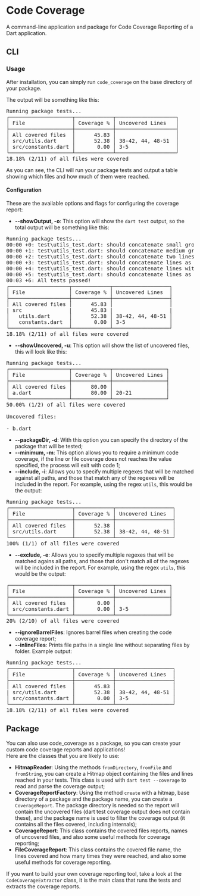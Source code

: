 # Code Coverage

A command-line application and package for Code Coverage Reporting of a Dart application.

## CLI

### Usage

After installation, you can simply run `code_coverage` on the base directory of your package. <br>

The output will be something like this:

<pre>
Running package tests...
┌────────────────────┬────────────┬───────────────────┐
│ File               │ Coverage % │ Uncovered Lines   │
├────────────────────┼────────────┼───────────────────┤
│ All covered files  │      45.83 │                   │
│ src/utils.dart     │      52.38 │ 38-42, 44, 48-51  │
│ src/constants.dart │       0.00 │ 3-5               │
└────────────────────┴────────────┴───────────────────┘
18.18% (2/11) of all files were covered
</pre>

As you can see, the CLI will run your package tests and output a table showing which files and how much of them were reached.

#### Configuration

These are the available options and flags for configuring the coverage report:

- **--showOutput, -o**: This option will show the `dart test` output, so the total output will be something like this:
<pre>
Running package tests...
00:00 +0: test\utils_test.dart: should concatenate small group of lines as a range
00:00 +1: test\utils_test.dart: should concatenate medium group of lines as a range
00:00 +2: test\utils_test.dart: should concatenate two lines as separate
00:00 +3: test\utils_test.dart: should concatenate lines as range and separate
00:00 +4: test\utils_test.dart: should concatenate lines with a range followed by another range
00:00 +5: test\utils_test.dart: should concatenate lines as two ranges and two separate
00:03 +6: All tests passed!
┌───────────────────┬────────────┬──────────────────┐
│ File              │ Coverage % │ Uncovered Lines  │
├───────────────────┼────────────┼──────────────────┤
│ All covered files │      45.83 │                  │
| src               |      45.83 |                  |
│   utils.dart      │      52.38 │ 38-42, 44, 48-51 │
│   constants.dart  │       0.00 │ 3-5              │
└───────────────────┴────────────┴──────────────────┘
18.18% (2/11) of all files were covered
</pre>
- **--showUncovered, -u**: This option will show the list of uncovered files, this will look like this:
<pre>
Running package tests...
┌───────────────────┬────────────┬─────────────────┐
│ File              │ Coverage % │ Uncovered Lines │
├───────────────────┼────────────┼─────────────────┤
│ All covered files │      80.00 │                 │
│ a.dart            │      80.00 │ 20-21           │
└───────────────────┴────────────┴─────────────────┘
50.00% (1/2) of all files were covered

Uncovered files:

- b.dart
</pre>
- **--packageDir, -d**: With this option you can specify the directory of the package that will be tested;
- **--minimum, -m**: This option allows you to require a minimum code coverage, if the line or file coverage does not reaches the value specified, the process will exit with code 1;
- **--include, -i**: Allows you to specify multiple regexes that will be matched against all paths, and those that match any of the regexes will be included in the report. For example, using the regex `utils`, this would be the output:
<pre>
Running package tests...
┌────────────────────┬────────────┬──────────────────┐
│ File               │ Coverage % │ Uncovered Lines  │
├────────────────────┼────────────┼──────────────────┤
│ All covered files  │      52.38 │                  │
│ src/utils.dart     │      52.38 │ 38-42, 44, 48-51 │
└────────────────────┴────────────┴──────────────────┘
100% (1/1) of all files were covered
</pre>
- **--exclude, -e**: Allows you to specify multiple regexes that will be matched agains all paths, and those that don't match all of the regexes will be included in the report. For example, using the regex `utils`, this would be the output:
<pre>
┌────────────────────┬────────────┬─────────────────┐
│ File               │ Coverage % │ Uncovered Lines │
├────────────────────┼────────────┼─────────────────┤
│ All covered files  │       0.00 │                 │
│ src/constants.dart │       0.00 │ 3-5             │
└────────────────────┴────────────┴─────────────────┘
20% (2/10) of all files were covered
</pre>
- **--ignoreBarrelFiles**: Ignores barrel files when creating the code coverage report;
- **--inlineFiles**: Prints file paths in a single line without separating files by folder. Example output:
<pre>
Running package tests...
┌────────────────────┬────────────┬──────────────────┐
│ File               │ Coverage % │ Uncovered Lines  │
├────────────────────┼────────────┼──────────────────┤
│ All covered files  │      45.83 │                  │
| src/utils.dart     │      52.38 │ 38-42, 44, 48-51 │
│ src/constants.dart │       0.00 │ 3-5              │
└────────────────────┴────────────┴──────────────────┘
18.18% (2/11) of all files were covered
</pre>

## Package

You can also use code_coverage as a package, so you can create your custom code coverage reports and applications!<br>
Here are the classes that you are likely to use:

- **HitmapReader**: Using the methods `fromDirectory`, `fromFile` and `fromString`, you can create a Hitmap object containing the files and lines reached in your tests. This class is used with `dart test --coverage` to read and parse the coverage output;
- **CoverageReportFactory**: Using the method `create` with a hitmap, base directory of a package and the package name, you can create a `CoverageReport`. The package directory is needed so the report will contain the uncovered files (dart test coverage output does not contain these), and the package name is used to filter the coverage output (it contains all the files covered, including internals);
- **CoverageReport**: This class contains the covered files reports, names of uncovered files, and also some useful methods for coverage reporting;
- **FileCoverageReport**: This class contains the covered file name, the lines covered and how many times they were reached, and also some useful methods for coverage reporting.

If you want to build your own coverage reporting tool, take a look at the `CodeCoverageExtractor` class, it is the main class that runs the tests and extracts the coverage reports.
